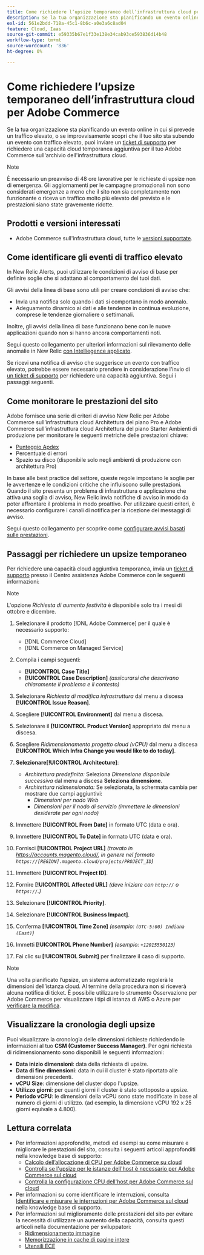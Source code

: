 ```yaml
---
title: Come richiedere l’upsize temporaneo dell’infrastruttura cloud per Adobe Commerce
description: Se la tua organizzazione sta pianificando un evento online in cui si prevede un traffico elevato, o se improvvisamente scopri che il tuo sito sta attraversando un evento con traffico elevato, puoi inviare un [Ticket di supporto](/help/help-center-guide/help-center/magento-help-center-user-guide.md#submit-ticket) per richiedere una capacità cloud temporanea aggiuntiva per il tuo Adobe Commerce sull’archivio dell’infrastruttura cloud.
exl-id: 561e2bdd-718a-45c1-8b6c-a0e3a6c8ad04
feature: Cloud, Iaas
source-git-commit: e59335b67e1f33e138e34cab93ce593836d14b48
workflow-type: tm+mt
source-wordcount: '836'
ht-degree: 0%

---
```


# Come richiedere l’upsize temporaneo dell’infrastruttura cloud per Adobe Commerce

Se la tua organizzazione sta pianificando un evento online in cui si prevede un traffico elevato, o se improvvisamente scopri che il tuo sito sta subendo un evento con traffico elevato, puoi inviare un [ticket di supporto](/help/help-center-guide/help-center/magento-help-center-user-guide.md#submit-ticket) per richiedere una capacità cloud temporanea aggiuntiva per il tuo Adobe Commerce sull&#39;archivio dell&#39;infrastruttura cloud.

>[!NOTE]
>
>È necessario un preavviso di 48 ore lavorative per le richieste di upsize non di emergenza. Gli aggiornamenti per le campagne promozionali non sono considerati emergenze a meno che il sito non sia completamente non funzionante o riceva un traffico molto più elevato del previsto e le prestazioni siano state gravemente ridotte.

## Prodotti e versioni interessati

* Adobe Commerce sull&#39;infrastruttura cloud, tutte le [versioni supportate](https://www.adobe.com/content/dam/cc/en/legal/terms/enterprise/pdfs/Adobe-Commerce-Software-Lifecycle-Policy.pdf).

## Come identificare gli eventi di traffico elevato

In New Relic Alerts, puoi utilizzare le condizioni di avviso di base per definire soglie che si adattano al comportamento dei tuoi dati.

Gli avvisi della linea di base sono utili per creare condizioni di avviso che:

* Invia una notifica solo quando i dati si comportano in modo anomalo.
* Adeguamento dinamico ai dati e alle tendenze in continua evoluzione, comprese le tendenze giornaliere o settimanali.

Inoltre, gli avvisi della linea di base funzionano bene con le nuove applicazioni quando non si hanno ancora comportamenti noti.

Segui questo collegamento per ulteriori informazioni sul rilevamento delle anomalie in New Relic [con Intelliegence applicato](https://docs.newrelic.com/docs/alerts-applied-intelligence/applied-intelligence/anomaly-detection/anomaly-detection-applied-intelligence/).

Se ricevi una notifica di avviso che suggerisce un evento con traffico elevato, potrebbe essere necessario prendere in considerazione l&#39;invio di [un ticket di supporto](/docs/commerce-knowledge-base/kb/help-center-guide/magento-help-center-user-guide.html?lang=en#submit-ticket) per richiedere una capacità aggiuntiva. Segui i passaggi seguenti.

## Come monitorare le prestazioni del sito

Adobe fornisce una serie di criteri di avviso New Relic per Adobe Commerce sull’infrastruttura cloud Architettura del piano Pro e Adobe Commerce sull’infrastruttura cloud Architettura del piano Starter Ambienti di produzione per monitorare le seguenti metriche delle prestazioni chiave:

* [Punteggio Apdex](https://docs.newrelic.com/docs/apm/new-relic-apm/apdex/apdex-measure-user-satisfaction)
* Percentuale di errori
* Spazio su disco (disponibile solo negli ambienti di produzione con architettura Pro)

In base alle best practice del settore, queste regole impostano le soglie per le avvertenze e le condizioni critiche che influiscono sulle prestazioni. Quando il sito presenta un problema di infrastruttura o applicazione che attiva una soglia di avviso, New Relic invia notifiche di avviso in modo da poter affrontare il problema in modo proattivo. Per utilizzare questi criteri, è necessario configurare i canali di notifica per la ricezione dei messaggi di avviso.

Segui questo collegamento per scoprire come [configurare avvisi basati sulle prestazioni](/docs/commerce-cloud-service/user-guide/monitor/new-relic.html#monitor-performance-with-managed-alerts).

## Passaggi per richiedere un upsize temporaneo

Per richiedere una capacità cloud aggiuntiva temporanea, invia un [ticket di supporto](/help/help-center-guide/help-center/magento-help-center-user-guide.md#submit-ticket) presso il Centro assistenza Adobe Commerce con le seguenti informazioni:

>[!NOTE]
>
>L&#39;opzione *Richiesta di aumento festività* è disponibile solo tra i mesi di ottobre e dicembre.

1. Selezionare il prodotto [!DNL Adobe Commerce] per il quale è necessario supporto:
   * [!DNL Commerce Cloud]
   * [!DNL Commerce on Managed Service]

1. Compila i campi seguenti:
   * **[!UICONTROL Case Title]**
   * **[!UICONTROL Case Description]** *(assicurarsi che descrivano chiaramente il problema e il contesto)*

1. Selezionare *Richiesta di modifica infrastruttura* dal menu a discesa **[!UICONTROL Issue Reason]**.

1. Scegliere **[!UICONTROL Environment]** dal menu a discesa.

1. Selezionare il **[!UICONTROL Product Version]** appropriato dal menu a discesa.

1. Scegliere *Ridimensionamento progetto cloud (vCPU)* dal menu a discesa **[!UICONTROL Which Infra Change you would like to do today]**.

1. **Selezionare[!UICONTROL Architecture]**:
   * *Architettura predefinita:* Seleziona *Dimensione disponibile successiva* dal menu a discesa **Seleziona dimensione**.
   * *Architettura ridimensionata:* Se selezionata, la schermata cambia per mostrare due campi aggiuntivi:
      * *Dimensioni per nodo Web*
      * *Dimensioni per il nodo di servizio* *(immettere le dimensioni desiderate per ogni nodo)*

1. Immettere **[!UICONTROL From Date]** in formato UTC (data e ora).

1. Immettere **[!UICONTROL To Date]** in formato UTC (data e ora).

1. Fornisci **[!UICONTROL Project URL]** *(trovato in https://accounts.magento.cloud/, in genere nel formato `https://[REGION].magento.cloud/projects/PROJECT_ID`)*

1. Immettere **[!UICONTROL Project ID]**.

1. Fornire **[!UICONTROL Affected URL]** *(deve iniziare con `http://` o `https://`.)*

1. Selezionare **[!UICONTROL Priority]**.

1. Selezionare **[!UICONTROL Business Impact]**.

1. Conferma **[!UICONTROL Time Zone]** *(esempio: `(UTC-5:00) Indiana (East)`)*

1. Immetti **[!UICONTROL Phone Number]** *(esempio: `+12015550123`)*

1. Fai clic su **[!UICONTROL Submit]** per finalizzare il caso di supporto.

>[!NOTE]
>
>Una volta pianificato l’upsize, un sistema automatizzato regolerà le dimensioni dell’istanza cloud. Al termine della procedura non si riceverà alcuna notifica di ticket. È possibile utilizzare lo strumento Osservazione per Adobe Commerce per visualizzare i tipi di istanza di AWS o Azure per [verificare la modifica](/help/how-to/general/check-vcpu-using-observation-for-adobe-commerce.md).

## Visualizzare la cronologia degli upsize

Puoi visualizzare la cronologia delle dimensioni richieste richiedendo le informazioni al tuo **CSM (Customer Success Manager)**.
Per ogni richiesta di ridimensionamento sono disponibili le seguenti informazioni:

* **Data inizio dimensioni**: data della richiesta di upsize.
* **Data di fine dimensioni**: data in cui il cluster è stato riportato alle dimensioni precedenti.
* **vCPU Size**: dimensione del cluster dopo l&#39;upsize.
* **Utilizzo giorni**: per quanti giorni il cluster è stato sottoposto a upsize.
* **Periodo vCPU**: le dimensioni della vCPU sono state modificate in base al numero di giorni di utilizzo. (ad esempio, la dimensione vCPU 192 x 25 giorni equivale a 4.800).


## Lettura correlata

* Per informazioni approfondite, metodi ed esempi su come misurare e migliorare le prestazioni del sito, consulta i seguenti articoli approfonditi nella knowledge base di supporto:
   * [Calcolo dell’allocazione di CPU per Adobe Commerce su cloud](/docs/commerce-knowledge-base/kb/how-to/magento-commerce-cloud-cpu-allocation-calculation.html)
   * [Controlla se l&#39;upsize per le istanze dell&#39;host è necessario per Adobe Commerce sul cloud](/docs/commerce-knowledge-base/kb/how-to/magento-commerce-cloud-check-if-upsize-for-hosts-instances-is-needed.html)
   * [Controlla la configurazione CPU dell&#39;host per Adobe Commerce sul cloud](/docs/commerce-knowledge-base/kb/how-to/magento-commerce-cloud-check-hosts-cpu-configuration.html)
* Per informazioni su come identificare le interruzioni, consulta [Identificare e misurare le interruzioni per Adobe Commerce sul cloud](/docs/commerce-knowledge-base/kb/how-to/how-to-identify-outages.html) nella knowledge base di supporto.
* Per informazioni sul miglioramento delle prestazioni del sito per evitare la necessità di utilizzare un aumento della capacità, consulta questi articoli nella documentazione per sviluppatori:
   * [Ridimensionamento immagine](/docs/commerce-admin/catalog/products/digital-assets/product-image-config.html#product-image-resizing)
   * [Memorizzazione in cache di pagine intere](/docs/commerce-admin/systems/tools/cache-management.html#full-page-caching)
   * [Utensili ECE](/docs/commerce-cloud-service/user-guide/dev-tools/ece-tools/package-overview.html)
